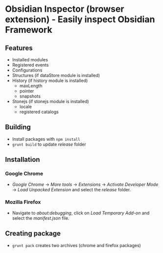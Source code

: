 # Obsidian Inspector (browser extension) - Easily inspect Obsidian Framework

## Features

* Installed modules
* Registered events
* Configurations
* Structures (if dataStore module is installed)
* History (if history module is installed)
	- maxLength
	- pointer
	- snapshots
* Stonejs (if stonejs module is installed)
	- locale
	- registered catalogs

## Building

* Install packages with `npm install`
* `grunt build` to update *release* folder

## Installation

### Google Chrome

* *Google Chrome* -> *More tools* -> *Extensions* -> *Activate Developer Mode* -> *Load Unpacked Extension* and select the *release* folder.

### Mozilla Firefox

* Navigate to *about:debugging*, click on *Load Temporary Add-on* and select the *manifest.json* file.

## Creating package

* `grunt pack` creates two archives (chrome and firefox packages)

